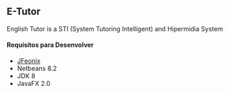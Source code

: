 ## E-Tutor
English Tutor is a STI (System Tutoring Intelligent) and Hipermidia System

#### Requisitos para Desenvolver

* [JFeonix](https://github.com/jfoenixadmin/JFoenix)
* Netbeans 8.2
* JDK 8
* JavaFX 2.0
